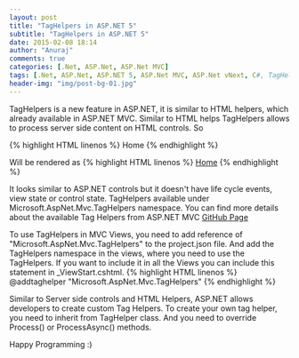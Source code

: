 ```yaml
---
layout: post
title: "TagHelpers in ASP.NET 5"
subtitle: "TagHelpers in ASP.NET 5"
date: 2015-02-08 18:14
author: "Anuraj"
comments: true
categories: [.Net, ASP.Net, ASP.Net MVC]
tags: [.Net, ASP.Net, ASP.NET 5, ASP.Net MVC, ASP.Net vNext, C#, TagHelpers]
header-img: "img/post-bg-01.jpg"
---
```

TagHelpers is a new feature in ASP.NET, it is similar to HTML helpers, which already available in ASP.NET MVC. Similar to HTML helps TagHelpers allows to process server side content on HTML controls. So 

{% highlight HTML linenos %}
<a asp-controller="Home" asp-action="Index">Home</a>
{% endhighlight %}

Will be rendered as 
{% highlight HTML linenos %}
[Home](/Home/Index)
{% endhighlight %}

It looks similar to ASP.NET controls but it doesn't have life cycle events, view state or control state. TagHelpers available under Microsoft.AspNet.Mvc.TagHelpers namespace. You can find more details about the available Tag Helpers from ASP.NET MVC [GitHub Page](https://github.com/aspnet/Mvc/tree/dev/src/Microsoft.AspNet.Mvc.TagHelpers)

To use TagHelpers in MVC Views, you need to add reference of "Microsoft.AspNet.Mvc.TagHelpers" to the project.json file. And add the TagHelpers namespace in the views, where you need to use the TagHelpers. If you want to include it in all the Views you can include this statement in _ViewStart.cshtml.
{% highlight HTML linenos %}
@addtaghelper "Microsoft.AspNet.Mvc.TagHelpers"
{% endhighlight %}

Similar to Server side controls and HTML Helpers, ASP.NET allows developers to create custom Tag Helpers. To create your own tag helper, you need to inherit from TagHelper class. And you need to override Process() or ProcessAsync() methods.

Happy Programming :)
